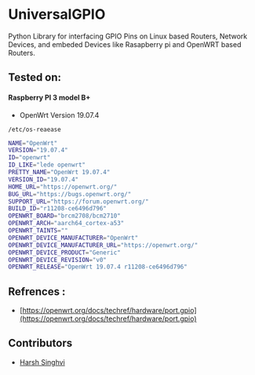 # UniversalGPIO 

Python Library for interfacing GPIO Pins on Linux based Routers, Network Devices, and embeded Devices like Rasapberry pi and OpenWRT based Routers.

## Tested on:
#### Raspberry PI 3 model B+
- OpenWrt Version 19.07.4

`/etc/os-reaease`

```bash
NAME="OpenWrt"
VERSION="19.07.4"
ID="openwrt"
ID_LIKE="lede openwrt"
PRETTY_NAME="OpenWrt 19.07.4"
VERSION_ID="19.07.4"
HOME_URL="https://openwrt.org/"
BUG_URL="https://bugs.openwrt.org/"
SUPPORT_URL="https://forum.openwrt.org/"
BUILD_ID="r11208-ce6496d796"
OPENWRT_BOARD="brcm2708/bcm2710"
OPENWRT_ARCH="aarch64_cortex-a53"
OPENWRT_TAINTS=""
OPENWRT_DEVICE_MANUFACTURER="OpenWrt"
OPENWRT_DEVICE_MANUFACTURER_URL="https://openwrt.org/"
OPENWRT_DEVICE_PRODUCT="Generic"
OPENWRT_DEVICE_REVISION="v0"
OPENWRT_RELEASE="OpenWrt 19.07.4 r11208-ce6496d796"
```

## Refrences :
- [https://openwrt.org/docs/techref/hardware/port.gpio](https://openwrt.org/docs/techref/hardware/port.gpio)

## Contributors 
- [Harsh Singhvi](https://harshsinghvi.com)
